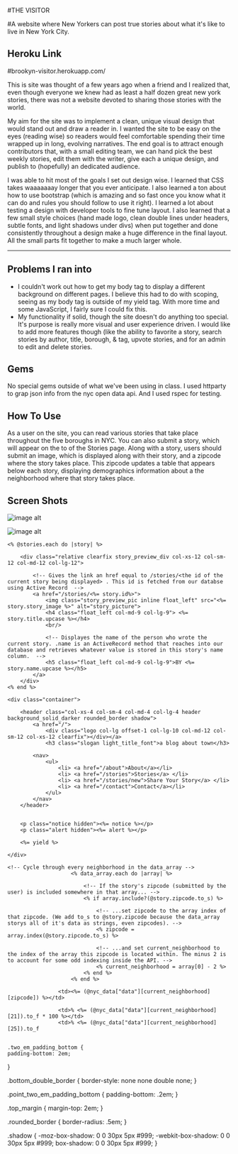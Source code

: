 #THE VISITOR

#A website where New Yorkers can post true stories about what it's like to live in New York City.

## Heroku Link ##

#brookyn-visitor.herokuapp.com/


This is site was thought of a few years ago when a friend and I realized that, even though everyone we knew had as least a half dozen great new york stories, there was not a website devoted to sharing those stories with the world.

My aim for the site was to implement a clean, unique visual design that would stand out and draw a reader in. I wanted the site to be easy on the eyes (reading wise) so readers would feel comfortable spending their time wrapped up in long, evolving narratives. The end goal is to attract enough contributors that, with a small editing team, we can hand pick the best weekly stories, edit them with the writer, give each a unique design, and publish to (hopefully) an dedicated audience.

I was able to hit most of the goals I set out design wise. I learned that CSS takes waaaaaaay longer that you ever anticipate. I also learned a ton about how to use bootstrap (which is amazing and so fast once you know what it can do and rules you should follow to use it right). I learned a lot about testing a design with developer tools to fine tune layout. I also learned that a few small style choices (hand made logo, clean double lines under headers, subtle fonts, and light shadows under divs) when put together and done consistently throughout a design make a huge difference in the final layout. All the small parts fit together to make a much larger whole.  


----------

## Problems I ran into ##

 -  I couldn't work out how to get my body tag to display a different background on different pages. I believe this had to do with scoping, seeing as my body tag is outside of my yield tag. With more time and some JavaScript, I fairly sure I could fix this.
 - My functionality if solid, though the site doesn't do anything too special. It's purpose is really more visual and user experience driven. I would like to add more features though (like the ability to favorite a story, search stories by author, title, borough, & tag, upvote stories, and for an admin to edit and delete stories.


## Gems ##
No special gems outside of what we've been using in class. I used httparty to grap json info from the nyc open data api. And I used rspec for testing.

## How To Use ##

As a user on the site, you can read various stories that take place throughout the five boroughs in NYC. You can also submit a story, which will appear on the to of the Stories page. Along with a story, users should submit an image, which is displayed along with their story, and a zipcode where the story takes place. This zipcode updates a table that appears below each story, displaying demographics information about a the neighborhood where that story takes place.


## Screen Shots ##

![image alt][1]


![image alt][2]





  [1]: http://brookyn-visitor.herokuapp.com/
  [2]: http://brookyn-visitor.herokuapp.com/stories/new


    <% @stories.each do |story| %>
		
		<div class="relative clearfix story_preview_div col-xs-12 col-sm-12 col-md-12 col-lg-12">

			<!-- Gives the link an href equal to /stories/<the id of the current story being displayed> . This id is fetched from our databse using Active Record  -->
			<a href="/stories/<%= story.id%>"> 
				<img class="story_preview_pic inline float_left" src="<%= story.story_image %>" alt="story_picture">
				<h4 class="float_left col-md-9 col-lg-9"> <%= story.title.upcase %></h4>
				<br/>

				<!-- Displayes the name of the person who wrote the current story. .name is an ActiveRecord method that reaches into our database and retrieves whatever value is stored in this story's name column.  -->
				<h5 class="float_left col-md-9 col-lg-9">BY <%= story.name.upcase %></h5>
			</a>
		</div>
	<% end %>	
</div>

    <div class="container">
		
		<header class="col-xs-4 col-sm-4 col-md-4 col-lg-4 header background_solid_darker rounded_border shadow">
			<a href="/">
				<div class="logo col-lg offset-1 col-lg-10 col-md-12 col-sm-12 col-xs-12 clearfix"></div></a>
				<h3 class="slogan light_title_font">a blog about town</h3>
			
			<nav>
				<ul>
					<li> <a href="/about">About</a></li>
					<li> <a href="/stories">Stories</a> </li>
					<li> <a href="/stories/new">Share Your Story</a> </li>
					<li> <a href="/contact">Contact</a></li>
				</ul>
			</nav>
		</header>
		

		<p class="notice hidden"><%= notice %></p>
	    <p class="alert hidden"><%= alert %></p>
	    
		<%= yield %>

	</div>

    <!-- Cycle through every neighborhood in the data_array -->
						<% data_array.each do |array| %>

							<!-- If the story's zipcode (submitted by the user) is included somewhere in that array... -->
							<% if array.include?(@story.zipcode.to_s) %>

								<!-- ...set zipcode to the array index of that zipcode. (We add to_s to @story.zipcode because the data_array storys all of it's data as strings, even zipcodes). -->
								<% zipcode = array.index(@story.zipcode.to_s) %>

								<!-- ...and set current_neighborhood to the index of the array this zipcode is located within. The minus 2 is to account for some odd indexing inside the API. -->
								<% current_neighborhood = array[0] - 2 %>
							<% end %>
						<% end %>

					<td><%= (@nyc_data["data"][current_neighborhood][zipcode]) %></td>

					<td>% <%= (@nyc_data["data"][current_neighborhood][21]).to_f * 100 %></td>
					<td>% <%= (@nyc_data["data"][current_neighborhood][25]).to_f


    .two_em_padding_bottom {
	padding-bottom: 2em;
}

.bottom_double_border {
	border-style: none none double none;
}

.point_two_em_padding_bottom {
	padding-bottom: .2em;
}

.top_margin {
	margin-top: 2em;
}

.rounded_border {
	border-radius: .5em;
}

.shadow {
	-moz-box-shadow: 0 0 30px 5px #999;
	-webkit-box-shadow: 0 0 30px 5px #999;
	box-shadow: 0 0 30px 5px #999;
}
